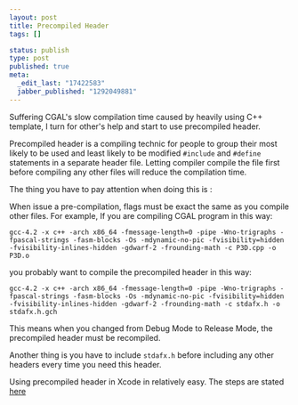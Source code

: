 ```yaml
--- 
layout: post
title: Precompiled Header
tags: []

status: publish
type: post
published: true
meta: 
  _edit_last: "17422583"
  jabber_published: "1292049881"
---
```

Suffering CGAL's slow compilation time caused by heavily using C++ template, I turn for other's help and start to use precompiled header.

Precompiled header is a compiling technic for people to group their most likely to be used and least likely to be modified `#include` and `#define` statements in a separate header file. Letting compiler compile the file first before compiling any other files will reduce the compilation time.

The thing you have to pay attention when doing this is :

When issue a pre-compilation, flags must be exact the same as you compile other files. For example, If you are compiling CGAL program in this way:

    gcc-4.2 -x c++ -arch x86_64 -fmessage-length=0 -pipe -Wno-trigraphs -fpascal-strings -fasm-blocks -Os -mdynamic-no-pic -fvisibility=hidden -fvisibility-inlines-hidden -gdwarf-2 -frounding-math -c P3D.cpp -o P3D.o

you probably want to compile the precompiled header in this way:

    gcc-4.2 -x c++ -arch x86_64 -fmessage-length=0 -pipe -Wno-trigraphs -fpascal-strings -fasm-blocks -Os -mdynamic-no-pic -fvisibility=hidden -fvisibility-inlines-hidden -gdwarf-2 -frounding-math -c stdafx.h -o stdafx.h.gch

This means when you changed from Debug Mode to Release Mode, the precompiled header must be recompiled.

Another thing is you have to include `stdafx.h` before including any other headers every time you need this header.

Using precompiled header in Xcode in relatively easy. The steps are stated [here](http://serenity.uncc.edu/web/ADC/2005/Developer_DVD_Series/April/ADC%20Reference%20Library/documentation/DeveloperTools/Conceptual/Build_System/Precompiled_Headers/pch.html)
